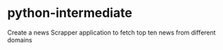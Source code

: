 # python-intermediate
Create a news Scrapper application to fetch top ten news from different domains
